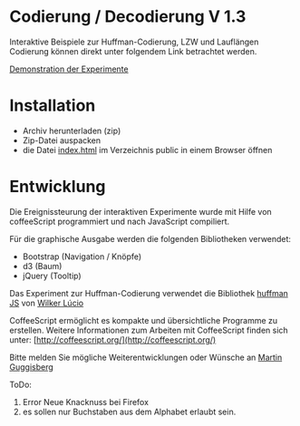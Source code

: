Codierung / Decodierung V 1.3
=============================

Interaktive Beispiele zur Huffman-Codierung, LZW und Lauflängen Codierung
können direkt unter folgendem Link betrachtet werden.

[Demonstration der Experimente](http://mgje.github.io/Codierung/)

Installation
============
- Archiv herunterladen (zip)
- Zip-Datei auspacken
- die Datei [index.html](public/index.html) im Verzeichnis public 
in einem Browser öffnen

Entwicklung
===========
Die Ereignissteurung der interaktiven Experimente wurde mit Hilfe von coffeeScript programmiert und nach JavaScript
compiliert.

Für die graphische Ausgabe werden die folgenden Bibliotheken verwendet:
- Bootstrap (Navigation / Knöpfe)
- d3 (Baum)
- jQuery (Tooltip)

Das Experiment zur Huffman-Codierung verwendet die Bibliothek [huffman JS](https://github.com/wilkerlucio/huffman_js)
von [Wilker Lúcio](https://github.com/wilkerlucio)

CoffeeScript ermöglicht es kompakte und übersichtliche Programme zu erstellen.
Weitere Informationen zum Arbeiten mit CoffeeScript finden sich unter:
[http://coffeescript.org/](http://coffeescript.org/)

Bitte melden Sie mögliche Weiterentwicklungen oder Wünsche an [Martin Guggisberg](https://github.com/mgje)

ToDo:
1) Error Neue Knacknuss bei Firefox
2) es sollen nur Buchstaben aus dem Alphabet erlaubt sein.




